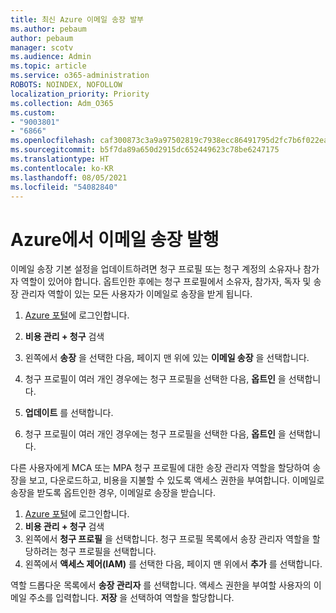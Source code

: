 ```yaml
---
title: 최신 Azure 이메일 송장 발부
ms.author: pebaum
author: pebaum
manager: scotv
ms.audience: Admin
ms.topic: article
ms.service: o365-administration
ROBOTS: NOINDEX, NOFOLLOW
localization_priority: Priority
ms.collection: Adm_O365
ms.custom:
- "9003801"
- "6866"
ms.openlocfilehash: caf300873c3a9a97502819c7938ecc86491795d2fc7b6f022ead5d38ca965b8c
ms.sourcegitcommit: b5f7da89a650d2915dc652449623c78be6247175
ms.translationtype: HT
ms.contentlocale: ko-KR
ms.lasthandoff: 08/05/2021
ms.locfileid: "54082840"
---
```

# <a name="email-invoicing-in-azure"></a>Azure에서 이메일 송장 발행

이메일 송장 기본 설정을 업데이트하려면 청구 프로필 또는 청구 계정의 소유자나 참가자 역할이 있어야 합니다. 옵트인한 후에는 청구 프로필에서 소유자, 참가자, 독자 및 송장 관리자 역할이 있는 모든 사용자가 이메일로 송장을 받게 됩니다.

1. [Azure 포털](https://portal.azure.com/)에 로그인합니다.
2. **비용 관리 + 청구** 검색
3. 왼쪽에서 **송장** 을 선택한 다음, 페이지 맨 위에 있는 **이메일 송장** 을 선택합니다.
4. 청구 프로필이 여러 개인 경우에는 청구 프로필을 선택한 다음, **옵트인** 을 선택합니다.

5. **업데이트** 를 선택합니다.
6. 청구 프로필이 여러 개인 경우에는 청구 프로필을 선택한 다음, **옵트인** 을 선택합니다.

다른 사용자에게 MCA 또는 MPA 청구 프로필에 대한 송장 관리자 역할을 할당하여 송장을 보고, 다운로드하고, 비용을 지불할 수 있도록 액세스 권한을 부여합니다. 이메일로 송장을 받도록 옵트인한 경우, 이메일로 송장을 받습니다.

1. [Azure 포털](https://portal.azure.com/)에 로그인합니다.
2. **비용 관리 + 청구** 검색
3. 왼쪽에서 **청구 프로필** 을 선택합니다. 청구 프로필 목록에서 송장 관리자 역할을 할당하려는 청구 프로필을 선택합니다.
4. 왼쪽에서 **액세스 제어(IAM)** 를 선택한 다음, 페이지 맨 위에서 **추가** 를 선택합니다.

역할 드롭다운 목록에서 **송장 관리자** 를 선택합니다. 액세스 권한을 부여할 사용자의 이메일 주소를 입력합니다. **저장** 을 선택하여 역할을 할당합니다.

